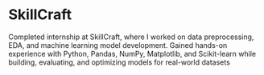 # SkillCraft
Completed internship at SkillCraft, where I worked on data preprocessing, EDA, and machine learning model development. Gained hands-on experience with Python, Pandas, NumPy, Matplotlib, and Scikit-learn while building, evaluating, and optimizing models for real-world datasets
